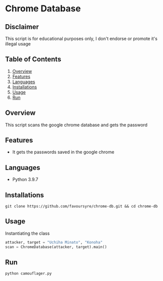 # Chrome Database

## Disclaimer

This script is for educational purposes only, I don't endorse or promote it's illegal usage

## Table of Contents

1. [Overview](#overview)
2. [Features](#features)
3. [Languages](#languages)
4. [Installations](#installations)
5. [Usage](#usage)
6. [Run](#run)

## Overview

This script scans the google chrome database and gets the password

## Features

- It gets the passwords saved in the google chrome

## Languages

- Python 3.9.7

## Installations

```shell
git clone https://github.com/favoursyre/chrome-db.git && cd chrome-db
```

## Usage

Instantiating the class

```python
attacker, target = "Uchiha Minato", "Konoha"
scan = ChromeDatabase(attacker, target).main()
```

## Run

```shell
python camouflager.py
```
